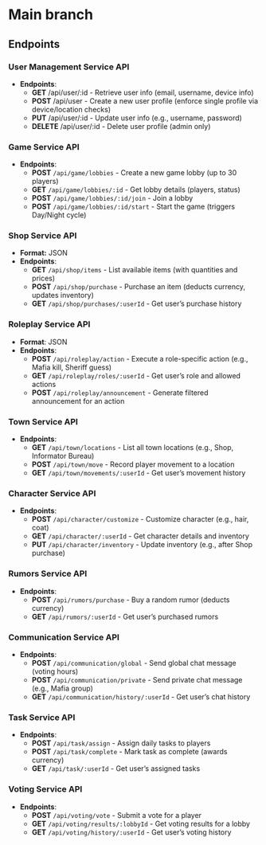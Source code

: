 # Main branch

## Endpoints

### User Management Service API

- **Endpoints**:
  - **GET** /api/user/:id - Retrieve user info (email, username, device info)
  - **POST** /api/user - Create a new user profile (enforce single profile via device/location checks)
  - **PUT** /api/user/:id - Update user info (e.g., username, password)
  - **DELETE** /api/user/:id - Delete user profile (admin only)

### Game Service API

- **Endpoints**:
  - **POST** `/api/game/lobbies` - Create a new game lobby (up to 30 players)
  - **GET** `/api/game/lobbies/:id` - Get lobby details (players, status)
  - **POST** `/api/game/lobbies/:id/join` - Join a lobby
  - **POST** `/api/game/lobbies/:id/start` - Start the game (triggers Day/Night cycle)

### Shop Service API

- **Format:** JSON
- **Endpoints**:
  - **GET** `/api/shop/items` - List available items (with quantities and prices)
  - **POST** `/api/shop/purchase` - Purchase an item (deducts currency, updates inventory)
  - **GET** `/api/shop/purchases/:userId` - Get user’s purchase history

### Roleplay Service API

- **Format**: JSON
- **Endpoints**:
  - **POST** `/api/roleplay/action` - Execute a role-specific action (e.g., Mafia kill, Sheriff guess)
  - **GET** `/api/roleplay/roles/:userId` - Get user’s role and allowed actions
  - **POST** `/api/roleplay/announcement` - Generate filtered announcement for an action

### Town Service API

- **Endpoints**:
  - **GET** `/api/town/locations` - List all town locations (e.g., Shop, Informator Bureau)
  - **POST** `/api/town/move` - Record player movement to a location
  - **GET** `/api/town/movements/:userId` - Get user’s movement history

### Character Service API

- **Endpoints**:
  - **POST** `/api/character/customize` - Customize character (e.g., hair, coat)
  - **GET** `/api/character/:userId` - Get character details and inventory
  - **PUT** `/api/character/inventory` - Update inventory (e.g., after Shop purchase)

### Rumors Service API

- **Endpoints**:
  - **POST** `/api/rumors/purchase` - Buy a random rumor (deducts currency)
  - **GET** `/api/rumors/:userId` - Get user’s purchased rumors

### Communication Service API

- **Endpoints**:
  - **POST** `/api/communication/global` - Send global chat message (voting hours)
  - **POST** `/api/communication/private` - Send private chat message (e.g., Mafia group)
  - **GET** `/api/communication/history/:userId` - Get user’s chat history

### Task Service API

- **Endpoints**:
  - **POST** `/api/task/assign` - Assign daily tasks to players
  - **POST** `/api/task/complete` - Mark task as complete (awards currency)
  - **GET** `/api/task/:userId` - Get user’s assigned tasks

### Voting Service API

- **Endpoints**:
  - **POST** `/api/voting/vote` - Submit a vote for a player
  - **GET** `/api/voting/results/:lobbyId` - Get voting results for a lobby
  - **GET** `/api/voting/history/:userId` - Get user’s voting history
